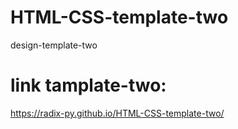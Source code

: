 # HTML-CSS-template-two
design-template-two
# link tamplate-two:
https://radix-py.github.io/HTML-CSS-template-two/
